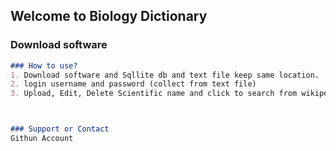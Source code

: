 ## Welcome to Biology Dictionary


### Download software

```markdown
### How to use?
1. Download software and Sqllite db and text file keep same location.
2. login username and password (collect from text file)
3. Upload, Edit, Delete Scientific name and click to search from wikipedea.



### Support or Contact
Githun Account
